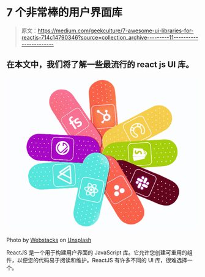 # 7 个非常棒的用户界面库

> 原文：<https://medium.com/geekculture/7-awesome-ui-libraries-for-reactjs-714c14790346?source=collection_archive---------11----------------------->

## 在本文中，我们将了解一些最流行的 react js UI 库。

![](img/125839c248e05dabee19aff8b1a7191e.png)

Photo by [Webstacks](https://unsplash.com/@webstacks?utm_source=medium&utm_medium=referral) on [Unsplash](https://unsplash.com?utm_source=medium&utm_medium=referral)

ReactJS 是一个用于构建用户界面的 JavaScript 库。它允许您创建可重用的组件，以便您的代码易于阅读和维护。ReactJS 有许多不同的 UI 库，很难选择一个。